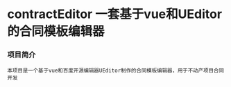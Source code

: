 # contractEditor 一套基于vue和UEditor的合同模板编辑器

### 项目简介
```
本项目是一个基于vue和百度开源编辑器UEditor制作的合同模板编辑器，用于不动产项目合同开发
```
